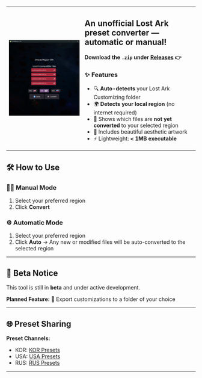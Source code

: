 <table>
<tr>
<td width="40%">
<img src="demo_image_1.jpg" alt="Demo Image" width="100%">
</td>
<td width="60%">
<h2>An unofficial Lost Ark preset converter — automatic or manual!</h2>
<p><strong>Download the <code>.zip</code> under <a href="https://github.com/Smotto/PresetWeaver/releases">Releases</a> 👉</strong></p>

### ✨ Features

- 🔍 <strong>Auto-detects</strong> your Lost Ark Customizing folder
- 🌍 <strong>Detects your local region</strong> (no internet required)
- 📄 Shows which files are <strong>not yet converted</strong> to your selected region
- 🎨 Includes beautiful aesthetic artwork
- ⚡ Lightweight: <strong>< 1MB executable</strong>
</td>
</tr>
</table>

## 🛠 How to Use

### 🧑‍💻 Manual Mode

1. Select your preferred region
2. Click **Convert**

### ⚙️ Automatic Mode

1. Select your preferred region
2. Click **Auto**
   → Any new or modified files will be auto-converted to the selected region

---

## 🚧 Beta Notice

This tool is still in **beta** and under active development.

**Planned Feature:**
📁 Export customizations to a folder of your choice

---

## 🌐 Preset Sharing
**Preset Channels:**

* KOR: [KOR Presets](https://discord.com/channels/943866124292980796/944238985121787964)
* USA: [USA Presets](https://discord.com/channels/212635560596996097/943796313257037824)
* RUS: [RUS Presets](https://discord.com/channels/567277753607651338/1207978460568485899)

---

